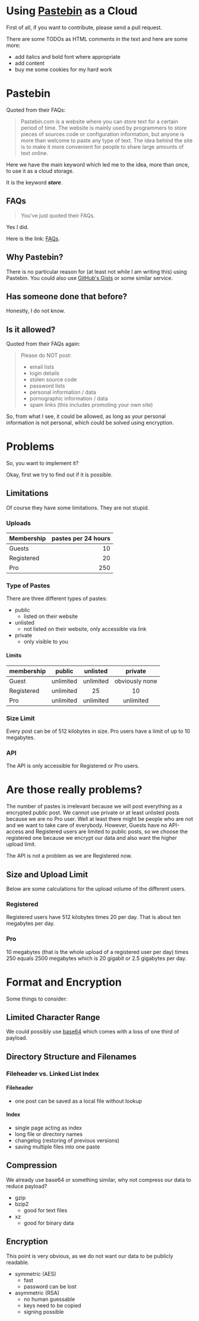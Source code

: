 Using [Pastebin](http://pastebin.com) as a Cloud
================================================

First of all, if you want to contribute, please send a pull request.

There are some TODOs as HTML comments in the text and here are some more:

- add italics and bold font where appropriate
- add content
- buy me some cookies for my hard work


# Pastebin

Quoted from their FAQs:

> Pastebin.com is a website where you can store text for a certain period of
> time. The website is mainly used by programmers to store pieces of sources
> code or configuration information, but anyone is more than welcome to paste
> any type of text. The idea behind the site is to make it more convenient for
> people to share large amounts of text online.

Here we have the main keyword which led me to the idea, more than once, to use
it as a cloud storage.

It is the keyword **_store_**.

## FAQs

> You've just quoted their FAQs.

Yes I did.

Here is the link: [FAQs](http://pastebin.com/faq).

## Why Pastebin?

There is no particular reason for (at least not while I am writing this) using
Pastebin. You could also use [GitHub's Gists](https://gist.github.com) or some
similar service.

## Has someone done that before?

Honestly, I do not know.

## Is it allowed?

Quoted from their FAQs again:

> Please do NOT post:
> - email lists
> - login details
> - stolen source code
> - password lists
> - personal information / data
> - pornographic information / data
> - spam links (this includes promoting your own site)

So, from what I see, it could be allowed, as long as your personal information
is not personal, which could be solved using encryption.

<!-- TODO: check if it could really be done -->


# Problems

So, you want to implement it?

Okay, first we try to find out if it is possible.

## Limitations

Of course they have some limitations. They are not stupid.

### Uploads

| Membership | pastes per 24 hours |
| :--------- | ------------------: |
| Guests     |    10               |
| Registered |    20               |
| Pro        |   250               |

### Type of Pastes

There are three different types of pastes:

- public
	- listed on their website
- unlisted
	- not listed on their website, only accessible via link
- private
	- only visible to you

#### Limits

| membership | public    | unlisted  | private        |
| :--------- | :-------: | :-------: | :------------: |
| Guest      | unlimited | unlimited | obviously none |
| Registered | unlimited | 25        | 10             |
| Pro        | unlimited | unlimited | unlimited      |

### Size Limit

Every post can be of 512 kilobytes in size.
Pro users have a limit of up to 10 megabytes.

<!-- TODO: check if they mean powers of ten or two -->

### API

The API is only accessible for Registered or Pro users.


# Are those really problems?

The number of pastes is irrelevant because we will post everything as a
encrypted public post.
We cannot use private or at least unlisted posts because we are no Pro user.
Well at least there might be people who are not and we want to take care of
everybody.
However, Guests have no API-access and Registered users are limited to public
posts, so we choose the registered one because we encrypt our data and also want
the higher upload limit.

The API is not a problem as we are Registered now.

## Size and Upload Limit

Below are some calculations for the upload volume of the different users.

### Registered

Registered users have 512 kilobytes times 20 per day.
That is about ten megabytes per day.

### Pro

10 megabytes (that is the whole upload of a registered user per day) times 250
equals 2500 megabytes which is 20 gigabit or 2.5 gigabytes per day.


# Format and Encryption

Some things to consider:

## Limited Character Range

We could possibly use [base64](https://en.wikipedia.org/wiki/Base64) which comes
with a loss of one third of payload.

## Directory Structure and Filenames

### Fileheader vs. Linked List Index

#### Fileheader

- one post can be saved as a local file without lookup

#### Index

- single page acting as index
- long file or directory names
- changelog (restoring of previous versions)
- saving multiple files into one paste

## Compression

We already use base64 or something similar, why not compress our data to reduce
payload?

- gzip
- bzip2
	- good for text files
- xz
	- good for binary data

<!-- TODO: add more -->

## Encryption

This point is very obvious, as we do not want our data to be publicly readable.

- symmetric (AES)
	- fast
	- password can be lost
- asymmetric (RSA)
	- no human guessable
	- keys need to be copied
	- signing possible

<!-- TODO: add more algorithms -->


